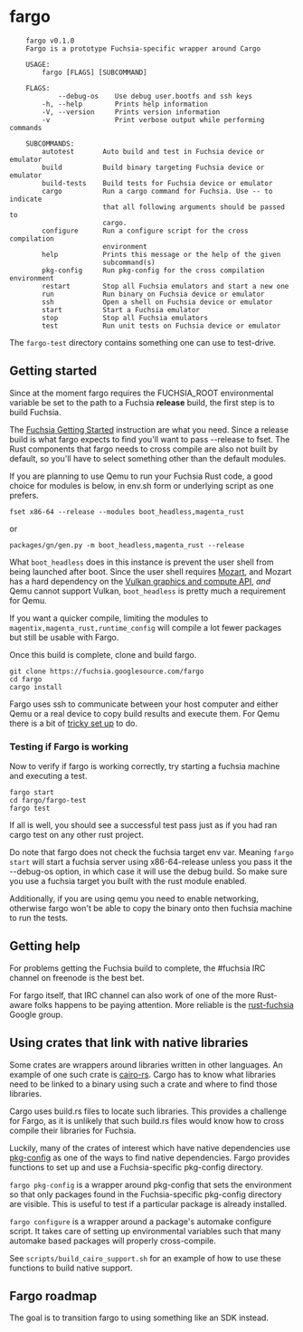 # fargo

        fargo v0.1.0
        Fargo is a prototype Fuchsia-specific wrapper around Cargo

        USAGE:
            fargo [FLAGS] [SUBCOMMAND]

        FLAGS:
                --debug-os    Use debug user.bootfs and ssh keys
            -h, --help        Prints help information
            -V, --version     Prints version information
            -v                Print verbose output while performing commands

        SUBCOMMANDS:
            autotest       Auto build and test in Fuchsia device or emulator
            build          Build binary targeting Fuchsia device or emulator
            build-tests    Build tests for Fuchsia device or emulator
            cargo          Run a cargo command for Fuchsia. Use -- to indicate
                           that all following arguments should be passed to
                           cargo.
            configure      Run a configure script for the cross compilation
                           environment
            help           Prints this message or the help of the given
                           subcommand(s)
            pkg-config     Run pkg-config for the cross compilation environment
            restart        Stop all Fuchsia emulators and start a new one
            run            Run binary on Fuchsia device or emulator
            ssh            Open a shell on Fuchsia device or emulator
            start          Start a Fuchsia emulator
            stop           Stop all Fuchsia emulators
            test           Run unit tests on Fuchsia device or emulator

The `fargo-test` directory contains something one can use to test-drive.

## Getting started

Since at the moment fargo requires the FUCHSIA\_ROOT environmental variable be
set to the path to a Fuchsia **release** build, the first step is to build
Fuchsia.

The [Fuchsia Getting
Started](https://fuchsia.googlesource.com/docs/+/HEAD/getting_started.md)
instruction are what you need. Since a release build is what fargo expects to
find you'll want to pass --release to fset. The Rust components that fargo
needs to cross compile are also not built by default, so you'll have to select
something other than the default modules.

If you are planning to use Qemu to run your Fuchsia Rust code, a good choice
for modules is below, in env.sh form or underlying script as one prefers.

    fset x86-64 --release --modules boot_headless,magenta_rust

or

    packages/gn/gen.py -m boot_headless,magenta_rust --release

What `boot_headless` does in this instance is prevent the user shell from being
launched after boot. Since the user shell requires
[Mozart](https://fuchsia.googlesource.com/mozart), and Mozart has a hard
dependency on the [Vulkan graphics and compute
API](https://www.khronos.org/vulkan), *and* Qemu cannot support Vulkan,
`boot_headless` is pretty much a requirement for Qemu.

If you want a quicker compile, limiting the modules to
`magentix,magenta_rust,runtime_config` will compile a lot fewer packages
but still be usable with Fargo.

Once this build is complete, clone and build fargo.

    git clone https://fuchsia.googlesource.com/fargo
    cd fargo
    cargo install

Fargo uses ssh to communicate between your host computer and either Qemu or a
real device to copy build results and execute them. For Qemu there is a bit of
[tricky set up](https://fuchsia.googlesource.com/magenta/+/master/docs/qemu.md#Enabling-Networking-under-QEMU-x86_64-only) to do.

### Testing if Fargo is working

Now to verify if fargo is working correctly, try starting a fuchsia machine and executing a test.

    fargo start
    cd fargo/fargo-test
    fargo test

If all is well, you should see a successful test pass just as if you had ran cargo test on any other
rust project.

Do note that fargo does not check the fuchsia target env var. Meaning `fargo start` will start a fuchsia
server using x86-64-release unless you pass it the --debug-os option, in which case it will use the
debug build. So make sure you use a fuchsia target you built with the rust module enabled.

Additionally, if you are using qemu you need to enable networking, otherwise fargo won't be able to
copy the binary onto then fuchsia machine to run the tests.

## Getting help

For problems getting the Fuchsia build to complete, the #fuchsia IRC channel on
freenode is the best bet.

For fargo itself, that IRC channel can also work of one of the more Rust-aware
folks happens to be paying attention. More reliable is the
[rust-fuchsia](https://groups.google.com/a/fuchsia.com/forum/#!aboutgroup/rust-fuchsia) Google group.

## Using crates that link with native libraries

Some crates are wrappers around libraries written in other languages. An
example of one such crate is [cairo-rs](https://crates.io/crates/cairo-rs).
Cargo has to know what libraries need to be linked to a binary using such a
crate and where to find those libraries.

Cargo uses build.rs files to locate such libraries. This provides a challenge
for Fargo, as it is unlikely that such build.rs files would know how to cross
compile their libraries for Fuchsia.

Luckily, many of the crates of interest which have native dependencies use
[pkg-config](https://docs.rs/pkg-config/0.3.9/pkg_config/) as one of the ways
to find native dependencies. Fargo provides functions to set up and use a
Fuchsia-specific pkg-config directory.

`fargo pkg-config` is a wrapper around pkg-config that sets the environment so
that only packages found in the Fuchsia-specific pkg-config directory are
visible. This is useful to test if a particular package is already installed.

`fargo configure` is a wrapper around a package's automake configure script.
It takes care of setting up environmental variables such that many automake
based packages will properly cross-compile.

See `scripts/build_cairo_support.sh` for an example of how to use these
functions to build native support.

## Fargo roadmap

The goal is to transition fargo to using something like an SDK instead.
